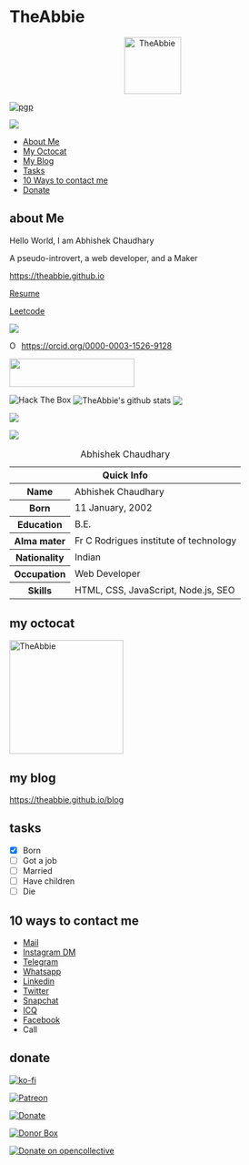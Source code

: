 # TheAbbie

<p align='center'><img src="https://theabbie.github.io/files/logo.png" alt="TheAbbie" width="100" height="100"></p>

[![pgp](https://img.shields.io/badge/pgp-0xF83424824B3E4B90-313131?style=flat&labelColor=313131&color=313131)](https://github.com/theabbie.gpg)

![](https://hit.yhype.me/github/profile?user_id=17960677)

* [About Me](#about-me)
* [My Octocat](#my-octocat)
* [My Blog](#my-blog)
* [Tasks](#tasks)
* [10 Ways to contact me](#10-ways-to-contact-me)
* [Donate](#donate)

## about Me

Hello World, I am Abhishek Chaudhary

A pseudo-introvert, a web developer, and a Maker

https://theabbie.github.io

[Resume](https://theabbie.github.io/resume.pdf)

[Leetcode](https://leetcode.com/theabbie)

<a href="https://profile.codersrank.io/user/theabbie">![](https://cr-ss-service.azurewebsites.net/api/ScreenShot?widget=summary&username=theabbie)</a>

<div itemscope itemtype="https://schema.org/Person"><a itemprop="sameAs" content="https://orcid.org/0000-0003-1526-9128" href="https://orcid.org/0000-0003-1526-9128" target="orcid.widget" rel="me noopener noreferrer" style="vertical-align:top;"><img src="https://orcid.org/sites/default/files/images/orcid_16x16.png" style="width:1em;margin-right:.5em;" alt="ORCID iD icon">https://orcid.org/0000-0003-1526-9128</a></div>

<a href="https://codetrace.com/users/theabbie"><img src="https://codetrace.com/widget/theabbie" width="220" height="50" /></a>

<img src="http://www.hackthebox.eu/badge/image/370240" alt="Hack The Box">

<img align="center" src="https://github-readme-stats.vercel.app/api?username=theabbie&show_icons=true&include_all_commits=true&theme=radical" alt="TheAbbie's github stats" />
<img align="center" src="https://github-readme-stats.vercel.app/api/top-langs/?username=theabbie&layout=compact&theme=radical" />

![](https://github-profile-summary-cards.vercel.app/api/cards/profile-details?username=theabbie&theme=github_dark)

![](https://github-profile-summary-cards.vercel.app/api/cards/productive-time?username=theabbie&theme=github_dark)

<table>
<caption>Abhishek Chaudhary</caption>
<thead>
<tr>
<th colspan="2">Quick Info</th>
</tr>
</thead>
<tbody>
<tr><th scope='row'>Name</th><td>Abhishek Chaudhary</td></tr>
<tr><th scope='row'>Born</th><td><time datetime="2002-01-11 08:00">11 January, 2002</time></td></tr>
<tr><th scope='row'>Education</th><td>B.E.</td></tr>
<tr><th scope='row'>Alma mater</th><td>Fr C Rodrigues institute of technology</td></tr>
<tr><th scope='row'>Nationality</th><td>Indian</td></tr>
<tr><th scope='row'>Occupation</th><td>Web Developer</td></tr>
<tr><th scope='row'>Skills</th><td>HTML, CSS, JavaScript, Node.js, SEO</td></tr>
</tbody>
</table>

## my octocat

<img src="https://theabbie.github.io/files/octocat.png" alt="TheAbbie" width="200" height="200">

## my blog

https://theabbie.github.io/blog

## tasks

- [x] Born
- [ ] Got a job
- [ ] Married
- [ ] Have children
- [ ] Die

## 10 ways to contact me

<ul>
<li><a href="mailto:abhishek7gg7@gmail.com" rel="me">Mail</a>
<li><a href="https://www.instagram.com/sasta_abbie/" rel="me">Instagram DM</a>
<li><a href="https://t.me/theabbie" rel="me">Telegram</a>
<li><a href="https://wa.me/918928412138?text=Hi" rel="me">Whatsapp</a>
<li><a href="https://linkedin.com/in/theabbie" rel="me">Linkedin</a>
<li><a href="https://twitter.com/theabbiee" rel="me">Twitter</a>
<li><a href="https://www.snapchat.com/add/abbie_shaikh" rel="me">Snapchat</a>
<li><a href="https://icq.im/theabbie" rel="me">ICQ</a>
<li><a href="https://www.facebook.com/abhishek.vice.versa" rel="me">Facebook</a>
<li>Call</li>
</li>
</ul>

## donate

[![ko-fi](https://www.ko-fi.com/img/githubbutton_sm.svg)](https://ko-fi.com/K3K31DJFA)

[![Patreon](https://c5.patreon.com/external/logo/become_a_patron_button.png)](https://patreon.com/theabbie)

[![Donate](https://img.shields.io/badge/Donate-PayPal-green.svg)](https://www.paypal.me/theabbie)

[![Donor Box](https://d1iczxrky3cnb2.cloudfront.net/button-medium-blue.png)](https://donorbox.org/theabbie)

[![Donate on opencollective](https://opencollective.com/webpack/donate/button@2x.png?color=blue)](https://opencollective.com/theabbie)

<!-- [![Donate](https://button.flattr.com/button-compact-static-100x17.png)](https://flattr.com/@theabbie) -->
